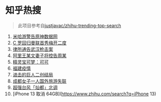 # 知乎热搜

> 此项目参考自[justjavac/zhihu-trending-top-search](https://github.com/justjavac/zhihu-trending-top-search/blob/main/utils.ts)

<!-- BEGIN -->
  <!-- 最后更新时间:Mon Sep 13 2021 16:14:24 GMT+0000 (Coordinated Universal Time) -->
  1. [米哈游警告原神数据网](https://www.zhihu.com/search?q=原神)
1. [C 罗回归曼联首秀梅开二度](https://www.zhihu.com/search?q=C罗)
1. [律所通告武汉枪击案](https://www.zhihu.com/search?q=武汉枪击)
1. [阿里王某文妻子将控告周某](https://www.zhihu.com/search?q=王某文)
1. [精灵宝可梦：可可](https://www.zhihu.com/search?q=精灵宝可梦可可)
1. [福建疫情](https://www.zhihu.com/search?q=福建疫情)
1. [进击的巨人二创结局](https://www.zhihu.com/search?q=进击的巨人)
1. [成都女子一人国外旅游失联](https://www.zhihu.com/search?q=成都女子失联)
1. [超强台风「灿都」北调](https://www.zhihu.com/search?q=灿都)
1. [iPhone 13 取消 64GB](https://www.zhihu.com/search?q=iPhone 13)
  <!-- END -->